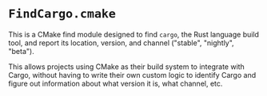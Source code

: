 
# `FindCargo.cmake`

This is a CMake find module designed to find `cargo`, the Rust language build tool,
and report its location, version, and channel ("stable", "nightly", "beta").

This allows projects using CMake as their build system to integrate with Cargo,
without having to write their own custom logic to identify Cargo and figure out
information about what version it is, what channel, etc.
